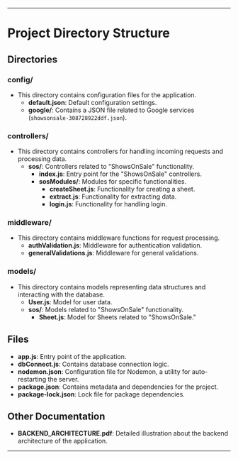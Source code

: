 
---

# Project Directory Structure

## Directories

### config/
- This directory contains configuration files for the application.
  - **default.json**: Default configuration settings.
  - **google/**: Contains a JSON file related to Google services (`showsonsale-308728922ddf.json`).

### controllers/
- This directory contains controllers for handling incoming requests and processing data.
  - **sos/**: Controllers related to "ShowsOnSale" functionality.
    - **index.js**: Entry point for the "ShowsOnSale" controllers.
    - **sosModules/**: Modules for specific functionalities.
      - **createSheet.js**: Functionality for creating a sheet.
      - **extract.js**: Functionality for extracting data.
      - **login.js**: Functionality for handling login.

### middleware/
- This directory contains middleware functions for request processing.
  - **authValidation.js**: Middleware for authentication validation.
  - **generalValidations.js**: Middleware for general validations.

### models/
- This directory contains models representing data structures and interacting with the database.
  - **User.js**: Model for user data.
  - **sos/**: Models related to "ShowsOnSale" functionality.
    - **Sheet.js**: Model for Sheets related to "ShowsOnSale."

## Files

- **app.js**: Entry point of the application.
- **dbConnect.js**: Contains database connection logic.
- **nodemon.json**: Configuration file for Nodemon, a utility for auto-restarting the server.
- **package.json**: Contains metadata and dependencies for the project.
- **package-lock.json**: Lock file for package dependencies.

## Other Documentation

- **BACKEND_ARCHITECTURE.pdf**: Detailed illustration about the backend architecture of the application.

---

